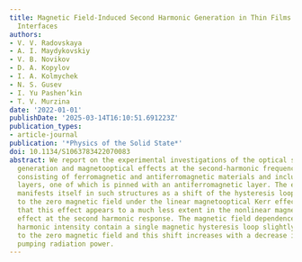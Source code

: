 ```yaml
---
title: Magnetic Field-Induced Second Harmonic Generation in Thin Films with Ferromagnet/Antiferromagnet
  Interfaces
authors:
- V. V. Radovskaya
- A. I. Maydykovskiy
- V. B. Novikov
- D. A. Kopylov
- I. A. Kolmychek
- N. S. Gusev
- I. Yu Pashen’kin
- T. V. Murzina
date: '2022-01-01'
publishDate: '2025-03-14T16:10:51.691223Z'
publication_types:
- article-journal
publication: '*Physics of the Solid State*'
doi: 10.1134/S1063783422070083
abstract: We report on the experimental investigations of the optical second harmonic
  generation and magnetooptical effects at the second-harmonic frequency in thin films
  consisting of ferromagnetic and antiferromagnetic materials and including exchange-coupled
  layers, one of which is pinned with an antiferromagnetic layer. The exchange coupling
  manifests itself in such structures as a shift of the hysteresis loops relative
  to the zero magnetic field under the linear magnetooptical Kerr effect. We show
  that this effect appears to a much less extent in the nonlinear magnetooptical Kerr
  effect at the second harmonic response. The magnetic field dependences of the second
  harmonic intensity contain a single magnetic hysteresis loop slightly shifted relative
  to the zero magnetic field and this shift increases with a decrease in the laser
  pumping radiation power.
---
```

